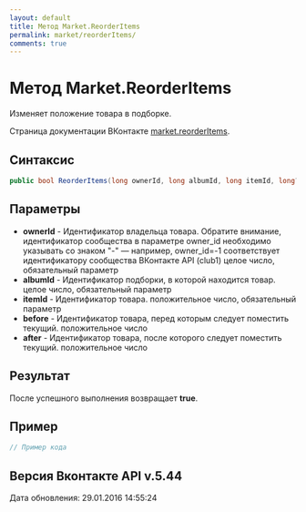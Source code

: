 ```yaml
---
layout: default
title: Метод Market.ReorderItems
permalink: market/reorderItems/
comments: true
---
```

# Метод Market.ReorderItems
Изменяет положение товара в подборке.

Страница документации ВКонтакте [market.reorderItems](https://vk.com/dev/market.reorderItems).

## Синтаксис
``` csharp
public bool ReorderItems(long ownerId, long albumId, long itemId, long? before, long? after)
```

## Параметры
+ **ownerId** - Идентификатор владельца товара. 
Обратите внимание, идентификатор сообщества в параметре owner_id необходимо указывать со знаком "-" — например, owner_id=-1 соответствует идентификатору сообщества ВКонтакте API (club1)  целое число, обязательный параметр
+ **albumId** - Идентификатор подборки, в которой находится товар. целое число, обязательный параметр
+ **itemId** - Идентификатор товара. положительное число, обязательный параметр
+ **before** - Идентификатор товара, перед которым следует поместить текущий. положительное число
+ **after** - Идентификатор товара, после которого следует поместить текущий. положительное число

## Результат
После успешного выполнения возвращает **true**.

## Пример
``` csharp
// Пример кода
```

## Версия Вконтакте API v.5.44
Дата обновления: 29.01.2016 14:55:24
